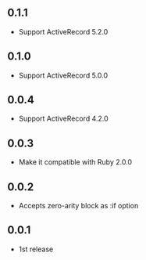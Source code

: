 ## 0.1.1

- Support ActiveRecord 5.2.0

## 0.1.0

- Support ActiveRecord 5.0.0

## 0.0.4
- Support ActiveRecord 4.2.0

## 0.0.3
- Make it compatible with Ruby 2.0.0

## 0.0.2
- Accepts zero-arity block as :if option

## 0.0.1
- 1st release
